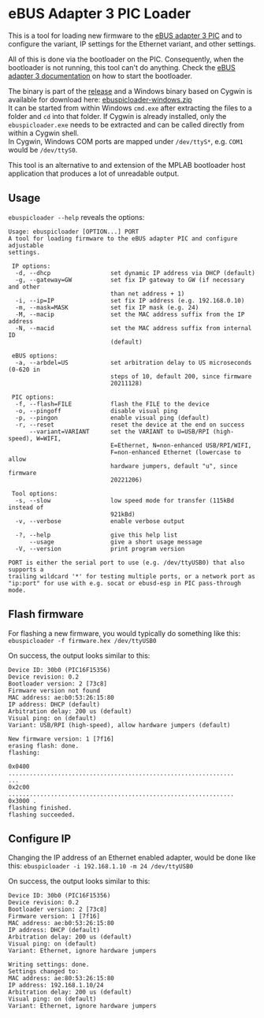 eBUS Adapter 3 PIC Loader
=========================

This is a tool for loading new firmware to the
[eBUS adapter 3 PIC](https://adapter.ebusd.eu/)
and to configure the variant, IP settings for the Ethernet variant, and other settings.

All of this is done via the bootloader on the PIC. Consequently, when the
bootloader is not running, this tool can't do anything.
Check the [eBUS adapter 3 documentation](https://adapter.ebusd.eu/picfirmware)
on how to start the bootloader.

The binary is part of the [release](https://github.com/john30/ebusd/releases) and a Windows binary based on Cygwin is available for download here:
[ebuspicloader-windows.zip](https://adapter.ebusd.eu/firmware/ebuspicloader-windows.zip)  
It can be started from within Windows `cmd.exe` after extracting the files to a folder and `cd` into that folder.
If Cygwin is already installed, only the `ebuspicloader.exe` needs to be extracted and can be called directly
from within a Cygwin shell.  
In Cygwin, Windows COM ports are mapped under `/dev/ttyS*`, e.g. `COM1` would be `/dev/ttyS0`.

This tool is an alternative to and extension of the MPLAB bootloader host application that produces a lot
of unreadable output.


Usage
-----
`ebuspicloader --help` reveals the options:
```
Usage: ebuspicloader [OPTION...] PORT
A tool for loading firmware to the eBUS adapter PIC and configure adjustable
settings.

 IP options:
  -d, --dhcp                 set dynamic IP address via DHCP (default)
  -g, --gateway=GW           set fix IP gateway to GW (if necessary and other
                             than net address + 1)
  -i, --ip=IP                set fix IP address (e.g. 192.168.0.10)
  -m, --mask=MASK            set fix IP mask (e.g. 24)
  -M, --macip                set the MAC address suffix from the IP address
  -N, --macid                set the MAC address suffix from internal ID
                             (default)

 eBUS options:
  -a, --arbdel=US            set arbitration delay to US microseconds (0-620 in
                             steps of 10, default 200, since firmware
                             20211128)

 PIC options:
  -f, --flash=FILE           flash the FILE to the device
  -o, --pingoff              disable visual ping
  -p, --pingon               enable visual ping (default)
  -r, --reset                reset the device at the end on success
      --variant=VARIANT      set the VARIANT to U=USB/RPI (high-speed), W=WIFI,
                             E=Ethernet, N=non-enhanced USB/RPI/WIFI,
                             F=non-enhanced Ethernet (lowercase to allow
                             hardware jumpers, default "u", since firmware
                             20221206)

 Tool options:
  -s, --slow                 low speed mode for transfer (115kBd instead of
                             921kBd)
  -v, --verbose              enable verbose output

  -?, --help                 give this help list
      --usage                give a short usage message
  -V, --version              print program version

PORT is either the serial port to use (e.g. /dev/ttyUSB0) that also supports a
trailing wildcard '*' for testing multiple ports, or a network port as
"ip:port" for use with e.g. socat or ebusd-esp in PIC pass-through mode.
```

Flash firmware
--------------
For flashing a new firmware, you would typically do something like this:  
`ebuspicloader -f firmware.hex /dev/ttyUSB0`

On success, the output looks similar to this:
```
Device ID: 30b0 (PIC16F15356)
Device revision: 0.2
Bootloader version: 2 [73c8]
Firmware version not found
MAC address: ae:b0:53:26:15:80
IP address: DHCP (default)
Arbitration delay: 200 us (default)
Visual ping: on (default)
Variant: USB/RPI (high-speed), allow hardware jumpers (default)

New firmware version: 1 [7f16]
erasing flash: done.
flashing:

0x0400 ................................................................
...
0x2c00 ................................................................
0x3000 .
flashing finished.
flashing succeeded.
```

Configure IP
------------
Changing the IP address of an Ethernet enabled adapter, would be done like this:
`ebuspicloader -i 192.168.1.10 -m 24 /dev/ttyUSB0`

On success, the output looks similar to this:
```
Device ID: 30b0 (PIC16F15356)
Device revision: 0.2
Bootloader version: 2 [73c8]
Firmware version: 1 [7f16]
MAC address: ae:b0:53:26:15:80
IP address: DHCP (default)
Arbitration delay: 200 us (default)
Visual ping: on (default)
Variant: Ethernet, ignore hardware jumpers

Writing settings: done.
Settings changed to:
MAC address: ae:80:53:26:15:80
IP address: 192.168.1.10/24
Arbitration delay: 200 us (default)
Visual ping: on (default)
Variant: Ethernet, ignore hardware jumpers
```
